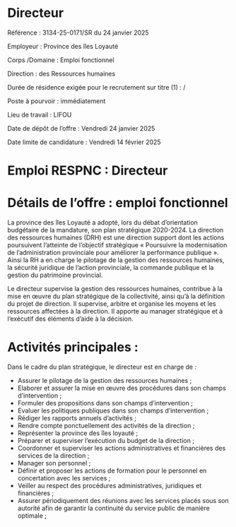 # Directeur

Référence : 3134-25-0171/SR du 24 janvier 2025

Employeur : Province des îles Loyauté

Corps /Domaine : Emploi fonctionnel

Direction : des Ressources humaines

Durée de résidence exigée pour le recrutement sur titre (1) : /

Poste à pourvoir : immédiatement

Lieu de travail : LIFOU

Date de dépôt de l’offre : Vendredi 24 janvier 2025

Date limite de candidature : Vendredi 14 février 2025

# Emploi RESPNC : Directeur

# Détails de l’offre : emploi fonctionnel

La province des îles Loyauté a adopté, lors du débat d’orientation budgétaire de la mandature, son plan stratégique 2020-2024. La direction des ressources humaines (DRH) est une direction support dont les actions poursuivent l’atteinte de l’objectif stratégique « Poursuivre la modernisation de l’administration provinciale pour améliorer la performance publique ». Ainsi la RH a en charge le pilotage de la gestion des ressources humaines, la sécurité juridique de l’action provinciale, la commande publique et la gestion du patrimoine provincial.

Le directeur supervise la gestion des ressources humaines, contribue à la mise en œuvre du plan stratégique de la collectivité, ainsi qu’à la définition du projet de direction. Il supervise, arbitre et organise les moyens et les ressources affectées à la direction. Il apporte au manager stratégique et à l’exécutif des éléments d’aide à la décision.

# Activités principales :

Dans le cadre du plan stratégique, le directeur est en charge de :

- Assurer le pilotage de la gestion des ressources humaines ;
- Elaborer et assurer la mise en œuvre des procédures dans son champs d’intervention ;
- Formuler des propositions dans son champs d’intervention ;
- Evaluer les politiques publiques dans son champs d’intervention ;
- Rédiger les rapports annuels d’activités ;
- Rendre compte ponctuellement des activités de la direction ;
- Représenter la province des îles loyauté ;
- Préparer et superviser l’exécution du budget de la direction ;
- Coordonner et superviser les actions administratives et financières des services de la direction ;
- Manager son personnel ;
- Définir et proposer les actions de formation pour le personnel en concertation avec les services ;
- Veiller au respect des procédures administratives, juridiques et financières ;
- Assurer périodiquement des réunions avec les services placés sous son autorité afin de garantir la continuité du service public de manière optimale ;